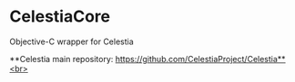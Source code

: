 # CelestiaCore

Objective-C wrapper for Celestia

**Celestia main repository: https://github.com/CelestiaProject/Celestia**<br>
